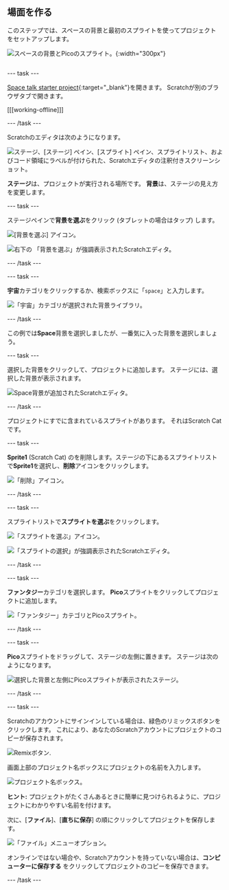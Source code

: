 ## 場面を作る

<div style="display: flex; flex-wrap: wrap">
<div style="flex-basis: 200px; flex-grow: 1; margin-right: 15px;">
このステップでは、スペースの背景と最初のスプライトを使ってプロジェクトをセットアップします。 
</div>
<div>

![スペースの背景とPicoのスプライト。](images/backdrop-step.png){:width="300px"}

</div>
</div>

--- task ---

[Space talk starter project](https://scratch.mit.edu/projects/582213331/editor){:target="_blank"}を開きます。 Scratchが別のブラウザタブで開きます。

[[[working-offline]]]

--- /task ---

Scratchのエディタは次のようになります。

![ステージ、[ステージ] ペイン、[スプライト] ペイン、スプライトリスト、およびコード領域にラベルが付けられた、Scratchエディタの注釈付きスクリーンショット。](images/scratch-interface.png)

**ステージ**は、プロジェクトが実行される場所です。 **背景**は、ステージの見え方を変更します。

--- task ---

ステージペインで**背景を選ぶ**をクリック (タブレットの場合はタップ) します。

![[背景を選ぶ] アイコン。](images/backdrop-button.png)

![右下の 「背景を選ぶ」が強調表示されたScratchエディタ。](images/choose-a-backdrop.png)

--- /task ---

--- task ---

**宇宙**カテゴリをクリックするか、検索ボックスに「`space`」と入力します。

![「宇宙」カテゴリが選択された背景ライブラリ。](images/space-backdrops.png)

--- /task ---

この例では**Space**背景を選択しましたが、一番気に入った背景を選択しましょう。

--- task ---

選択した背景をクリックして、プロジェクトに追加します。 ステージには、選択した背景が表示されます。

![Space背景が追加されたScratchエディタ。](images/inserted-backdrop.png)

--- /task ---

プロジェクトにすでに含まれているスプライトがあります。 それはScratch Catです。

--- task ---

**Sprite1** (Scratch Cat) のを削除します。ステージの下にあるスプライトリストで**Sprite1**を選択し、**削除**アイコンをクリックします。

![「削除」アイコン。](images/delete-sprite.png)

--- /task ---

--- task ---

スプライトリストで**スプライトを選ぶ**をクリックします。

![「スプライトを選ぶ」アイコン。](images/sprite-button.png)

![「スプライトの選択」が強調表示されたScratchエディタ。](images/choose-a-sprite.png)

--- /task ---

--- task ---

**ファンタジー**カテゴリを選択します。 **Pico**スプライトをクリックしてプロジェクトに追加します。

![「ファンタジー」カテゴリとPicoスプライト。](images/fantasy-pico.png)

--- /task ---

--- task ---

**Pico**スプライトをドラッグして、ステージの左側に置きます。 ステージは次のようになります。

![選択した背景と左側にPicoスプライトが表示されたステージ。](images/pico-on-stage.png)

--- /task ---

--- task ---

Scratchのアカウントにサインインしている場合は、緑色のリミックスボタンをクリックします。 これにより、あなたのScratchアカウントにプロジェクトのコピーが保存されます。

![Remixボタン.](images/remix-button.png)

画面上部のプロジェクト名ボックスにプロジェクトの名前を入力します。

![プロジェクト名ボックス。](images/project-name.png)

**ヒント:** プロジェクトがたくさんあるときに簡単に見つけられるように、プロジェクトにわかりやすい名前を付けます。

次に、[**ファイル**]、[**直ちに保存**] の順にクリックしてプロジェクトを保存します。

![「ファイル」メニューオプション。](images/file-menu.png)

オンラインではない場合や、Scratchアカウントを持っていない場合は、**コンピューターに保存する** をクリックしてプロジェクトのコピーを保存できます。

--- /task ---

